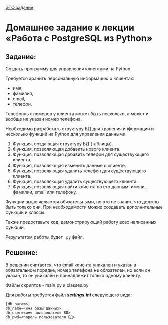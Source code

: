 [ЭТО задание](https://github.com/netology-code/py-homeworks-db/blob/SQLPY-76/05-psycopg/README.md)

# Домашнее задание к лекции «Работа с PostgreSQL из Python»

## Задание:

Создать программу для управления клиентами на Python.

Требуется хранить персональную информацию о клиентах:

- имя,
- фамилия,
- email,
- телефон.

Телефонных номеров у клиента может быть несколько, а может и вообще не указан номер телефона.

Необходимо разработать структуру БД для хранения информации и несколько функций на Python для управления данными.

1. Функция, создающая структуру БД (таблицы).
1. Функция, позволяющая добавить нового клиента.
1. Функция, позволяющая добавить телефон для существующего клиента.
1. Функция, позволяющая изменить данные о клиенте.
1. Функция, позволяющая удалить телефон для существующего клиента.
1. Функция, позволяющая удалить существующего клиента.
1. Функция, позволяющая найти клиента по его данным: имени, фамилии, email или телефону.

Функции выше являются обязательными, но это не значит, что должны быть только они. При необходимости 
можно создавать дополнительные функции и классы.

Также предоставьте код, демонстрирующий работу всех написанных функций.

Результатом работы будет `.py` файл.

## Решение:

В решении считается, что email клиента уникален и указан в обязательном порядке, номер телефона 
не обязателен, но если он указан, то он уникален и принадлежит только одному клиенту.

Файлы скриптов - main.py и classes.py

Для работы требуется файл ***settings.ini*** следующего вида:
```
[db_params]
db_name=<имя базы данных>
db_user=<имя пользователя БД>
db_pwd=<пароль пользователя БД>
```